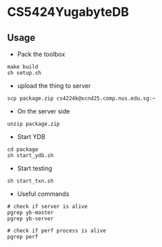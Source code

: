 # CS5424YugabyteDB

## Usage

* Pack the toolbox
```
make build
sh setup.sh
```

* upload the thing to server
```
scp package.zip cs4224k@xcnd25.comp.nus.edu.sg:~
```

* On the server side
```
unzip package.zip
```

* Start YDB
```
cd package
sh start_ydb.sh
```

* Start testing
```
sh start_txn.sh
```

* Useful commands
```
# check if server is alive
pgrep yb-master
pgrep yb-server

# check if perf process is alive
pgrep perf
```


